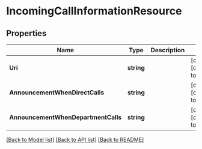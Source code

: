 # IncomingCallInformationResource

## Properties
Name | Type | Description | Notes
------------ | ------------- | ------------- | -------------
**Uri** | **string** |  | [optional] [default to null]
**AnnouncementWhenDirectCalls** | **string** |  | [optional] [default to null]
**AnnouncementWhenDepartmentCalls** | **string** |  | [optional] [default to null]

[[Back to Model list]](../README.md#documentation-for-models) [[Back to API list]](../README.md#documentation-for-api-endpoints) [[Back to README]](../README.md)


